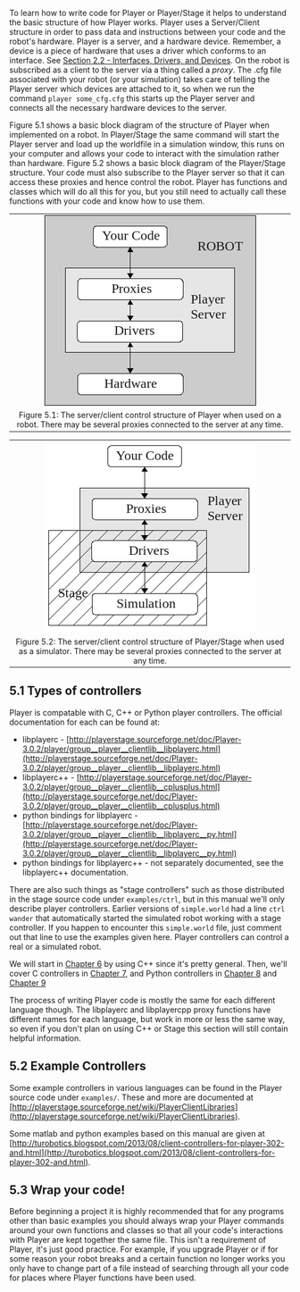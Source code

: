To learn how to write code for Player or Player/Stage it helps to
understand the basic structure of how Player works. Player uses a
Server/Client structure in order to pass data and instructions between your
code and the robot's hardware. Player is a server, and a hardware device.
Remember, a device is a piece of hardware that uses a driver which conforms
to an interface. See [Section 2.2 - Interfaces, Drivers, and
Devices](BASICS.md#22-interfaces-drivers-and-devices).  On the robot is
subscribed as a client to the server via a thing called a
*proxy*. The .cfg file associated with your robot (or your simulation)
takes care of telling the Player server which devices are attached to it,
so when we run the command `player some_cfg.cfg` this starts up the Player
server and connects all the necessary hardware devices to the server.

Figure 5.1 shows a basic block diagram of
the structure of Player when implemented on a robot. In Player/Stage the
same command will start the Player server and load up the worldfile in a
simulation window, this runs on your computer and allows your code to
interact with the simulation rather than hardware. Figure
5.2 shows a basic block diagram of the
Player/Stage structure.  Your code must also subscribe to the Player server
so that it can access these proxies and hence control the robot. Player has
functions and classes which will do all this for you, but you still need to
actually call these functions with your code and know how to use them.


<!--- Figure --->
| |
| :---------------:| 
| ![Figure 5.1](pics/coding/ServerClient_robot.png) |
| Figure 5.1: The server/client control structure of Player when used on a robot. There may be several proxies connected to the server at any time. |
<!--- <a name="fig_Coding_ServerClientSim"></a> --->


<!--- Figure --->
| |
| :---------------:| 
| ![Figure 5.2](pics/coding/ServerClient_sim.png) |
| Figure 5.2: The server/client control structure of Player/Stage when used as a simulator. There may be several proxies connected to the server at any time. |

## 5.1 Types of controllers
Player is compatable with C, C++ or Python player controllers.  The
official documentation for each can be found at:

* libplayerc - [http://playerstage.sourceforge.net/doc/Player-3.0.2/player/group__player__clientlib__libplayerc.html](http://playerstage.sourceforge.net/doc/Player-3.0.2/player/group__player__clientlib__libplayerc.html)
* libplayerc++ - [http://playerstage.sourceforge.net/doc/Player-3.0.2/player/group__player__clientlib__cplusplus.html](http://playerstage.sourceforge.net/doc/Player-3.0.2/player/group__player__clientlib__cplusplus.html)
* python bindings for libplayerc - [http://playerstage.sourceforge.net/doc/Player-3.0.2/player/group__player__clientlib__libplayerc__py.html](http://playerstage.sourceforge.net/doc/Player-3.0.2/player/group__player__clientlib__libplayerc__py.html)
* python bindings for libplayerc++ - not separately documented, see the
  libplayerc++ documentation.

There are also such things as "stage controllers" such as those distributed in
the stage source code under `examples/ctrl`, but in this manual we'll only
describe player controllers.
Earlier versions of `simple.world` had a line `ctrl wander` that
automatically started the simulated robot working with a stage controller.
If you happen to encounter this `simple.world` file, just comment out that
line to use the examples given here.  Player controllers can control a real or
a simulated robot.

We will start in [Chapter 6](CONTROLLER_CPP.md) by using C++ since it's
pretty general.  Then, we'll cover C controllers in 
[Chapter 7](CONTROLLER_C.md), and Python controllers in 
[Chapter 8](CONTROLLER_PY.md) and [Chapter 9](CONTROLLER_PYC.md)

The process of writing Player code is mostly the same for each different
language though. The libplayerc and libplayercpp proxy functions have
different names for each language, but work in more or less the same way,
so even if you don't plan on using C++ or Stage this section will still
contain helpful information.  

## 5.2 Example Controllers

Some example controllers in various languages can be found in the Player
source code under `examples/`.  These and more are documented at
[http://playerstage.sourceforge.net/wiki/PlayerClientLibraries](http://playerstage.sourceforge.net/wiki/PlayerClientLibraries).

Some matlab and python examples based on this manual are given at
[http://turobotics.blogspot.com/2013/08/client-controllers-for-player-302-and.html](http://turobotics.blogspot.com/2013/08/client-controllers-for-player-302-and.html).

## 5.3 Wrap your code!
Before beginning a project it is highly recommended that for any programs
other than basic examples you should always wrap your Player commands
around your own functions and classes so that all your code's interactions
with Player are kept together the same file. This isn't a requirement of
Player, it's just good practice. For example, if you upgrade Player or if
for some reason your robot breaks and a certain function no longer works
you only have to change part of a file instead of searching through all
your code for places where Player functions have been used.


